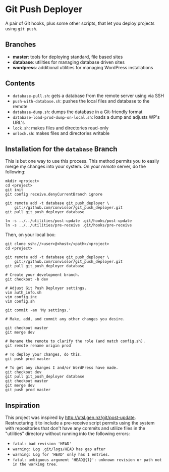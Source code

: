 Git Push Deployer
=================

A pair of Git hooks, plus some other scripts, that let you deploy
projects using `git push`.


Branches
--------
* __master__:  tools for deploying standard, file based sites
* __database__:  utilities for managing database driven sites
* __wordpress__:  additional utilities for managing WordPress installations


Contents
--------
* `database-pull.sh`:  gets a database from the remote server using via SSH
* `push-with-database.sh`:  pushes the local files and database to the remote
* `database-dump.sh`:  dumps the database in a Git-friendly format
* `database-load-prod-dump-on-local.sh`:  loads a dump and adjusts WP's URL's
* `lock.sh`:  makes files and directories read-only
* `unlock.sh`:  makes files and directories writable


Installation for the `database` Branch
--------------------------------------
This is but one way to use this process.  This method permits you to
easily merge my changes into your system.  On your _remote_ server, do the
following:

	mkdir <project>
	cd <project>
	git init
	git config receive.denyCurrentBranch ignore

	git remote add -t database git_push_deployer \
		git://github.com/convissor/git_push_deployer.git
	git pull git_push_deployer database

	ln -s ../../utilities/post-update .git/hooks/post-update
	ln -s ../../utilities/pre-receive .git/hooks/pre-receive

Then, on your local box:

	git clone ssh://<user>@<host>/<path>/<project>
	cd <project>

	git remote add -t database git_push_deployer \
		git://github.com/convissor/git_push_deployer.git
	git pull git_push_deployer database

	# Create your development branch.
	git checkout -b dev

	# Adjust Git Push Deployer settings.
	vim auth_info.sh
	vim config.inc
	vim config.sh

	git commit -am 'My settings.'

	# Make, add, and commit any other changes you desire.

	git checkout master
	git merge dev

	# Rename the remote to clarify the role (and match config.sh).
	git remote rename origin prod

	# To deploy your changes, do this.
	git push prod master

	# To get any changes I and/or WordPress have made.
	git checkout dev
	git pull git_push_deployer database
	git checkout master
	git merge dev
	git push prod master


Inspiration
-----------
This project was inspired by http://utsl.gen.nz/git/post-update.
Restructuring it to include a pre-receive script permits using the system
with repositories that don't have any commits and utilize files in the
"utilities" directory without running into the following errors:
* `fatal: bad revision 'HEAD'`
* `warning: Log .git/logs/HEAD has gap after`
* `warning: Log for 'HEAD' only has 1 entries.`
* `fatal: ambiguous argument 'HEAD@{1}': unknown revision or path not in the working tree.`
